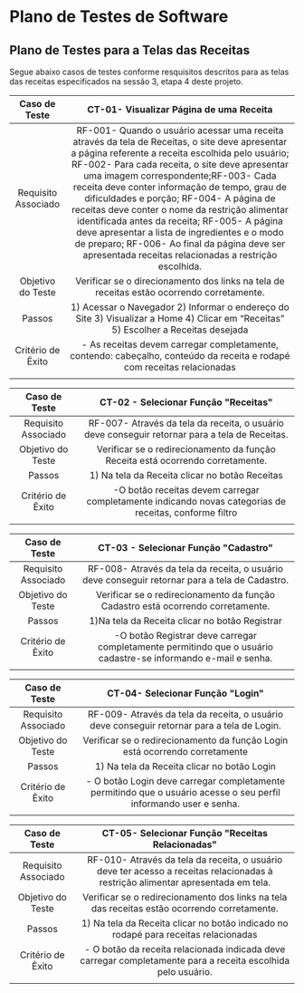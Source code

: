 # Plano de Testes de Software

## Plano de Testes para a Telas das Receitas

<p>Segue abaixo casos de testes conforme resquisitos descritos para as telas das receitas especificados na sessão 3, etapa 4 deste projeto.
 
 | **Caso de Teste** 	| **CT-01- Visualizar Página de uma Receita** 	|
|:---:	|:---:	|
|	Requisito Associado 	| RF-001- Quando o usuário acessar uma receita através da tela de Receitas, o site deve apresentar a página referente a receita escolhida pelo usuário; RF-002- Para cada receita, o site deve apresentar uma imagem correspondente;RF-003- Cada receita deve conter informação de tempo, grau de dificuldades e porção; RF-004- A página de receitas deve conter o nome da restrição alimentar identificada antes da receita; RF-005- A página deve apresentar a lista de ingredientes e o modo de preparo; RF-006- Ao final da página deve ser apresentada receitas relacionadas a restrição escolhida.|
| Objetivo do Teste 	|Verificar se o direcionamento dos links na tela de receitas estão ocorrendo corretamente.|
| Passos 	| 1) Acessar o Navegador 2) Informar o endereço do Site 3) Visualizar a Home 4) Clicar em “Receitas” 5) Escolher a Receitas desejada|
|Critério de Êxito | - As receitas devem carregar completamente, contendo: cabeçalho, conteúdo da receita e rodapé com receitas relacionadas|
|  	|  	|
 
 | **Caso de Teste** 	| **CT-02 - Selecionar Função "Receitas"** 	|
|:---:	|:---:	|
|	Requisito Associado 	| RF-007- Através da tela da receita, o usuário deve conseguir retornar para a tela de Receitas.|
| Objetivo do Teste 	|Verificar se o redirecionamento da função Receita está ocorrendo corretamente.|
| Passos 	| 1) Na tela da Receita clicar no botão Receitas|
|Critério de Êxito | -O botão receitas devem carregar completamente indicando novas categorias de receitas, conforme filtro|
|  	|  	|
 
  | **Caso de Teste** 	| **CT-03 - Selecionar Função "Cadastro"** 	|
|:---:	|:---:	|
|	Requisito Associado 	| RF-008- Através da tela da receita, o usuário deve conseguir retornar para a tela de Cadastro.|
| Objetivo do Teste 	|Verificar se o redirecionamento da função Cadastro está ocorrendo corretamente.|
| Passos 	| 1)Na tela da Receita clicar no botão Registrar|
|Critério de Êxito | -O botão Registrar deve carregar completamente permitindo que o usuário cadastre-se informando e-mail e senha.|
|  	|  	|
 
  | **Caso de Teste** 	| **CT-04- Selecionar Função "Login"** 	|
|:---:	|:---:	|
|	Requisito Associado 	| RF-009- Através da tela da receita, o usuário deve conseguir retornar para a tela de Login.|
| Objetivo do Teste 	|Verificar se o redirecionamento da função Login está ocorrendo corretamente|
| Passos 	| 1) Na tela da Receita clicar no botão Login|
|Critério de Êxito | - O botão Login deve carregar completamente permitindo que o usuário acesse o seu perfil  informando user e senha.|
|  	|  	|
 
  | **Caso de Teste** 	| **CT-05- Selecionar Função "Receitas Relacionadas"** 	|
|:---:	|:---:	|
|	Requisito Associado 	| RF-010- Através da tela da receita, o usuário deve ter acesso a receitas relacionadas à restrição alimentar apresentada em tela.|
| Objetivo do Teste 	|Verificar se o redirecionamento dos links na tela das receitas estão ocorrendo corretamente.|
| Passos 	| 1) Na tela da Receita clicar no botão indicado no rodapé para receitas relacionadas|
|Critério de Êxito | - O botão da receita relacionada indicada deve carregar completamente para a receita escolhida pelo usuário.|
|  	|  	|
